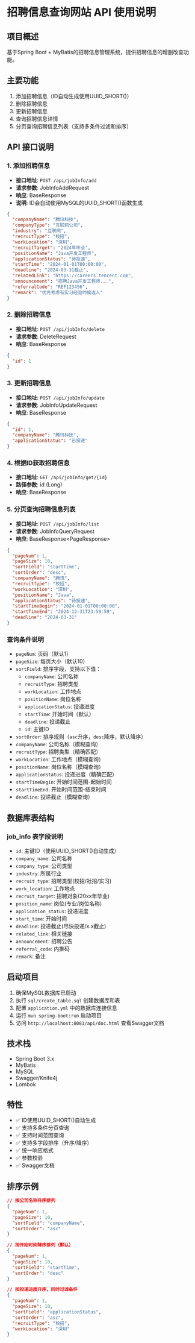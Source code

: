 # 招聘信息查询网站 API 使用说明

## 项目概述
基于Spring Boot + MyBatis的招聘信息管理系统，提供招聘信息的增删改查功能。

## 主要功能
1. 添加招聘信息（ID自动生成使用UUID_SHORT()）
2. 删除招聘信息  
3. 更新招聘信息
4. 查询招聘信息详情
5. 分页查询招聘信息列表（支持多条件过滤和排序）

## API 接口说明

### 1. 添加招聘信息
- **接口地址**: `POST /api/jobInfo/add`
- **请求参数**: JobInfoAddRequest
- **响应**: BaseResponse<Boolean>
- **说明**: ID会自动使用MySQL的UUID_SHORT()函数生成

```json
{
  "companyName": "腾讯科技",
  "companyType": "互联网公司",
  "industry": "互联网",
  "recruitType": "校招",
  "workLocation": "深圳",
  "recruitTarget": "2024年毕业",
  "positionName": "Java开发工程师",
  "applicationStatus": "待投递",
  "startTime": "2024-01-01T00:00:00",
  "deadline": "2024-03-31截止",
  "relatedLink": "https://careers.tencent.com",
  "announcement": "招聘Java开发工程师...",
  "referralCode": "REF123456",
  "remark": "优先考虑有实习经验的候选人"
}
```

### 2. 删除招聘信息
- **接口地址**: `POST /api/jobInfo/delete`
- **请求参数**: DeleteRequest
- **响应**: BaseResponse<Boolean>

```json
{
  "id": 1
}
```

### 3. 更新招聘信息
- **接口地址**: `POST /api/jobInfo/update`
- **请求参数**: JobInfoUpdateRequest
- **响应**: BaseResponse<Boolean>

```json
{
  "id": 1,
  "companyName": "腾讯科技",
  "applicationStatus": "已投递"
}
```

### 4. 根据ID获取招聘信息
- **接口地址**: `GET /api/jobInfo/get/{id}`
- **路径参数**: id (Long)
- **响应**: BaseResponse<JobInfo>

### 5. 分页查询招聘信息列表
- **接口地址**: `POST /api/jobInfo/list`
- **请求参数**: JobInfoQueryRequest
- **响应**: BaseResponse<PageResponse<JobInfo>>

```json
{
  "pageNum": 1,
  "pageSize": 10,
  "sortField": "startTime",
  "sortOrder": "desc",
  "companyName": "腾讯",
  "recruitType": "校招",
  "workLocation": "深圳",
  "positionName": "Java",
  "applicationStatus": "待投递",
  "startTimeBegin": "2024-01-01T00:00:00",
  "startTimeEnd": "2024-12-31T23:59:59",
  "deadline": "2024-03-31"
}
```

### 查询条件说明
- `pageNum`: 页码（默认1）
- `pageSize`: 每页大小（默认10）
- `sortField`: 排序字段，支持以下值：
  - `companyName`: 公司名称
  - `recruitType`: 招聘类型
  - `workLocation`: 工作地点
  - `positionName`: 岗位名称
  - `applicationStatus`: 投递进度
  - `startTime`: 开始时间（默认）
  - `deadline`: 投递截止
  - `id`: 主键ID
- `sortOrder`: 排序规则（`asc`升序，`desc`降序，默认降序）
- `companyName`: 公司名称（模糊查询）
- `recruitType`: 招聘类型（精确匹配）
- `workLocation`: 工作地点（模糊查询）
- `positionName`: 岗位名称（模糊查询）
- `applicationStatus`: 投递进度（精确匹配）
- `startTimeBegin`: 开始时间范围-起始时间
- `startTimeEnd`: 开始时间范围-结束时间
- `deadline`: 投递截止（模糊查询）

## 数据库表结构

### job_info 表字段说明
- `id`: 主键ID（使用UUID_SHORT()自动生成）
- `company_name`: 公司名称
- `company_type`: 公司类型
- `industry`: 所属行业
- `recruit_type`: 招聘类型(校招/社招/实习)
- `work_location`: 工作地点
- `recruit_target`: 招聘对象(20xx年毕业)
- `position_name`: 岗位(专业/岗位名称)
- `application_status`: 投递进度
- `start_time`: 开始时间
- `deadline`: 投递截止(尽快投递/x.x截止)
- `related_link`: 相关链接
- `announcement`: 招聘公告
- `referral_code`: 内推码
- `remark`: 备注

## 启动项目
1. 确保MySQL数据库已启动
2. 执行 `sql/create_table.sql` 创建数据库和表
3. 配置 `application.yml` 中的数据库连接信息
4. 运行 `mvn spring-boot:run` 启动项目
5. 访问 `http://localhost:8081/api/doc.html` 查看Swagger文档

## 技术栈
- Spring Boot 3.x
- MyBatis
- MySQL
- Swagger/Knife4j
- Lombok

## 特性
- ✅ ID使用UUID_SHORT()自动生成
- ✅ 支持多条件分页查询
- ✅ 支持时间范围查询
- ✅ 支持多字段排序（升序/降序）
- ✅ 统一响应格式
- ✅ 参数校验
- ✅ Swagger文档

## 排序示例
```json
// 按公司名称升序排列
{
  "pageNum": 1,
  "pageSize": 10,
  "sortField": "companyName",
  "sortOrder": "asc"
}

// 按开始时间降序排列（默认）
{
  "pageNum": 1,
  "pageSize": 10,
  "sortField": "startTime",
  "sortOrder": "desc"
}

// 按投递进度升序，同时过滤条件
{
  "pageNum": 1,
  "pageSize": 10,
  "sortField": "applicationStatus",
  "sortOrder": "asc",
  "recruitType": "校招",
  "workLocation": "深圳"
}